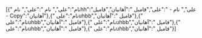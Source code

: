  [{" نام":"علی"," نام ":"علی"," نامhh":"علی"," نام - ":"علی","فامیل ":"آهانیان","فامیل  - Copy":"آهانیان"},{" نام":"علیuhbb","فامیل ":"آهانیان"},{" نام":"علیuhbb","فامیل ":"آهانیان"},{" نام":"علیuhbb","فامیل ":"آهانیان"},{" نام":"علیuhbb","فامیل ":"آهانیان"},{" نام":"علیuhbb","فامیل ":"آهانیان"}]
